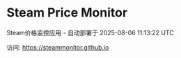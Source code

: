 # Steam Price Monitor

Steam价格监控应用 - 自动部署于 2025-08-06 11:13:22 UTC

访问: https://steammonitor.github.io
